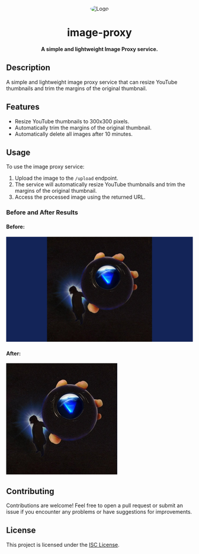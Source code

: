 <div align="center">

<img src="https://cdn.discordapp.com/avatars/884272327452393502/7942e8fa404c9e8fec4f8fd695087d91.webp?size=512" alt="Logo" width="200px" height="200px" style="border-radius:50%"/>

# image-proxy

**A simple and lightweight Image Proxy service.**

</div>

## Description

A simple and lightweight image proxy service that can resize YouTube thumbnails and trim the margins of the original thumbnail.

## Features

- Resize YouTube thumbnails to 300x300 pixels.
- Automatically trim the margins of the original thumbnail.
- Automatically delete all images after 10 minutes.

## Usage

To use the image proxy service:

1. Upload the image to the `/upload` endpoint.
2. The service will automatically resize YouTube thumbnails and trim the margins of the original thumbnail.
3. Access the processed image using the returned URL.

### Before and After Results

#### Before:

![Before](./assets//no-edit.png)

#### After:

![After](./assets//edit.png)

## Contributing

Contributions are welcome! Feel free to open a pull request or submit an issue if you encounter any problems or have suggestions for improvements.

## License

This project is licensed under the [ISC License](LICENSE).
